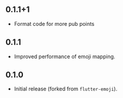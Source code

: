 ## 0.1.1+1

* Format code for more pub points

## 0.1.1

* Improved performance of emoji mapping.

## 0.1.0

* Initial release (forked from `flutter-emoji`).
